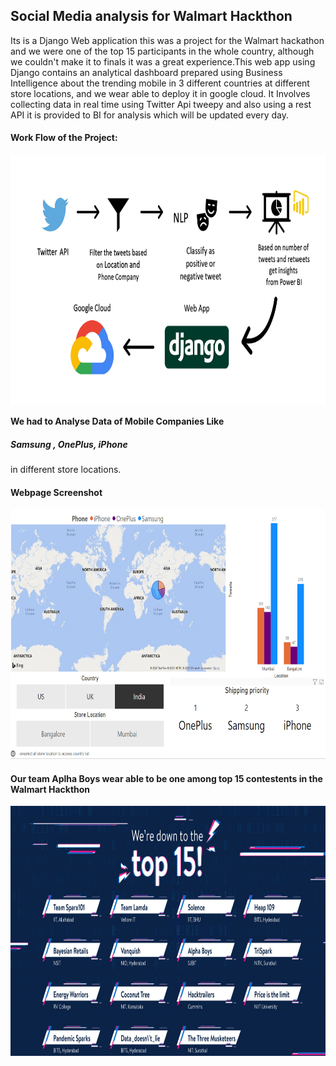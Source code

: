 <h2>Social Media analysis for Walmart Hackthon</h2>
Its is a Django Web application this was a project for the Walmart hackathon and we were one of the top 15 participants in the whole country,
although we couldn't make it to finals it was a great experience.This web app using Django contains an analytical dashboard prepared using 
Business Intelligence about the trending mobile in 3 different countries at different store locations, and we wear able to deploy it in google cloud.
It Involves collecting data in real time using Twitter Api tweepy and also using a rest API it is provided to BI for analysis which will be updated every day.


<h4>Work Flow of the Project:<h4>
<p>
  <img src="https://github.com/parik1999/Walmart_Social_Analytics/blob/master/Images/1.PNG" width="700" height="400">
 </p>
  
  We had to Analyse Data of Mobile Companies Like <h5>Samsung , OnePlus, iPhone</h5> in different store locations. 
 <h4>Webpage Screenshot</h4>

<p><img src="https://github.com/parik1999/Walmart_Social_Analytics/blob/master/Images/2.PNG" width="700" height="400"></p>
<h4>Our team Aplha Boys wear able to be one among top 15 contestents in the Walmart Hackthon</h4>
<p><img src="https://github.com/parik1999/Walmart_Social_Analytics/blob/master/Images/3.png" width="700" height="400"></p>
